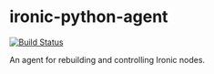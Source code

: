 # ironic-python-agent

[![Build Status](https://travis-ci.org/rackerlabs/teeth-agent.png?branch=master)](https://travis-ci.org/rackerlabs/teeth-agent)

An agent for rebuilding and controlling Ironic nodes.
